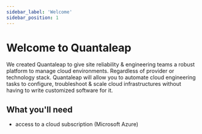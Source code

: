 ```yaml
---
sidebar_label: 'Welcome'
sidebar_position: 1
---
```


# Welcome to Quantaleap

We created Quantaleap to give site reliability & engineering teams a robust platform to manage cloud environments. Regardless of provider or technology stack. Quantaleap will allow you to automate cloud engineering tasks to configure, troubleshoot & scale cloud infrastructures without having to write customized software for it.

## What you'll need

- access to a cloud subscription (Microsoft Azure)
